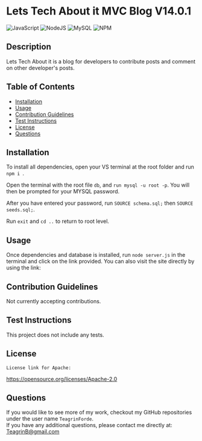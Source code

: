 # Lets Tech About it MVC Blog V14.0.1
  ![JavaScript](https://img.shields.io/badge/javascript-%23323330.svg?style=for-the-badge&logo=javascript&logoColor=%23F7DF1E) ![NodeJS](https://img.shields.io/badge/node.js-6DA55F?style=for-the-badge&logo=node.js&logoColor=white) ![MySQL](https://img.shields.io/badge/mysql-%2300f.svg?style=for-the-badge&logo=mysql&logoColor=white) ![NPM](https://img.shields.io/badge/NPM-%23000000.svg?style=for-the-badge&logo=npm&logoColor=white)

  ## Description

  Lets Tech About it is a blog for developers to contribute posts and comment on other developer's posts.

  ## Table of Contents

  - [Installation](#installation)
  - [Usage](#usage)
  - [Contribution Guidelines](#guidelines)
  - [Test Instructions](#test)
  - [License](#license)
  - [Questions](#questions)

  ## Installation

  To install all dependencies, open your VS terminal at the root folder and run ```npm i ```. 
  
  Open the terminal with the root file ```db```, and ```run mysql -u root -p```. You will then be prompted for your MYSQL password. 
  
  After you have entered your password, run ```SOURCE schema.sql;``` then ```SOURCE seeds.sql;```. 
  
  Run ```exit``` and ```cd ..``` to return to root level. 

  ## Usage

  Once dependencies and database is installed, run ```node server.js``` in the terminal and click on the link provided. You can also visit the site directly by using the link: 

  ## Contribution Guidelines

  Not currently accepting contributions.

  ## Test Instructions

  This project does not include any tests.

  ## License
    
    License link for Apache:
  https://opensource.org/licenses/Apache-2.0
  
  ## Questions
  If you would like to see more of my work, checkout my GitHub repositories under the user name ```TeagrinForde```.
  <br>
  If you have any additional questions, please contact me directly at:  TeagrinB@gmail.com
